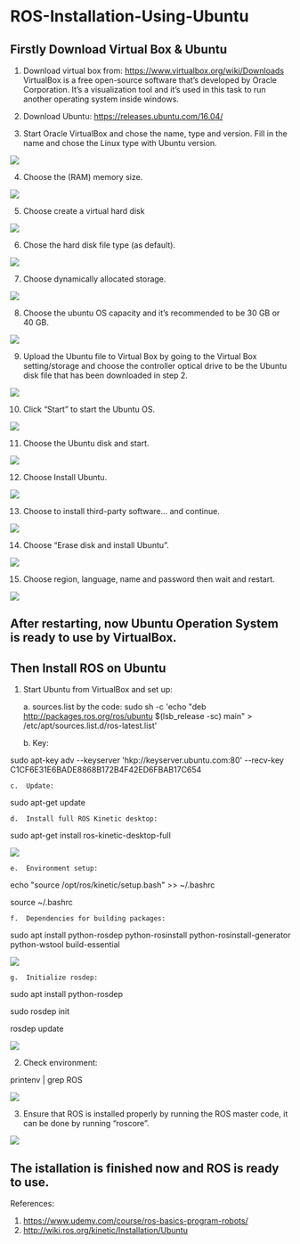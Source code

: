 # ROS-Installation-Using-Ubuntu

## Firstly Download Virtual Box  & Ubuntu


1.	Download virtual box from: https://www.virtualbox.org/wiki/Downloads
VirtualBox is a free open-source software that’s developed by Oracle Corporation. It’s a visualization tool and it’s used in this task to run another operating system inside windows.


2.	Download Ubuntu: https://releases.ubuntu.com/16.04/


3.	Start Oracle VirtualBox and chose the name, type and version. Fill in the name and chose the Linux type with Ubuntu version.

![](Steps%20Pictures/Download%20VirtualBox%20&%20Ubuntu/3.VirtualBoxStart.png)



4.	Choose the (RAM) memory size.

![](Steps%20Pictures/Download%20VirtualBox%20&%20Ubuntu/4.MemorySize.png)



5.	Choose create a virtual hard disk

![](Steps%20Pictures/Download%20VirtualBox%20&%20Ubuntu/5.VirtualHardDisk.png)



6.	Chose the hard disk file type (as default).

![](Steps%20Pictures/Download%20VirtualBox%20&%20Ubuntu/6.HardDiskFileType.png)


7.	Choose dynamically allocated storage.

![](Steps%20Pictures/Download%20VirtualBox%20&%20Ubuntu/7.StorageOnPhysicalHardDisk.png)



8.	Choose the ubuntu OS capacity and it’s recommended to be 30 GB or 40 GB.

![](Steps%20Pictures/Download%20VirtualBox%20&%20Ubuntu/8.FileLocatioAndSize.png)



9.	Upload the Ubuntu file to Virtual Box by going to the Virtual Box setting/storage and choose the controller optical drive to be the Ubuntu disk file that has been downloaded in step 2.

![](Steps%20Pictures/Download%20VirtualBox%20&%20Ubuntu/9.UploadUbuntuToVirtualBox.png)



10.	Click “Start” to start the Ubuntu OS.

![](Steps%20Pictures/Download%20VirtualBox%20&%20Ubuntu/10.StartUbuntu.png)



11.	Choose the Ubuntu disk and start.

![](Steps%20Pictures/Download%20VirtualBox%20&%20Ubuntu/11.ChooseTheUbuntuDisk.png)



12.	Choose Install Ubuntu.

![](Steps%20Pictures/Download%20VirtualBox%20&%20Ubuntu/12.ChooseInstallUbuntu.png)



13.	Choose to install third-party software… and continue.

![](Steps%20Pictures/Download%20VirtualBox%20&%20Ubuntu/13.ChooseInstallThird-PartySoftware….png)



14.	Choose “Erase disk and install Ubuntu”.

![](Steps%20Pictures/Download%20VirtualBox%20&%20Ubuntu/14.ChooseEraseDisk.png)



15.	Choose region, language, name and password then wait and restart.

![](Steps%20Pictures/Download%20VirtualBox%20&%20Ubuntu/15.ChooseRegionLanguageNameAndPasswordThenRestart.png)


## After restarting, now Ubuntu Operation System is ready to use by VirtualBox.




## Then Install ROS on Ubuntu


1.	Start Ubuntu from VirtualBox and set up:


       a.	sources.list by the code: 
sudo sh -c 'echo "deb http://packages.ros.org/ros/ubuntu $(lsb_release -sc) main" > /etc/apt/sources.list.d/ros-latest.list'

    b.	Key:
    
sudo apt-key adv --keyserver 'hkp://keyserver.ubuntu.com:80' --recv-key C1CF6E31E6BADE8868B172B4F42ED6FBAB17C654

    c.	Update:
    
sudo apt-get update

    d.	Install full ROS Kinetic desktop:
    
sudo apt-get install ros-kinetic-desktop-full

![](Steps%20Pictures/Install%20ROS/1.a-d.UbuntuStart&ROS_Setup.png)



    e.	Environment setup: 
    
echo "source /opt/ros/kinetic/setup.bash" >> ~/.bashrc

source ~/.bashrc

    f.	Dependencies for building packages:
    
sudo apt install python-rosdep python-rosinstall python-rosinstall-generator python-wstool build-essential

![](Steps%20Pictures/Install%20ROS/1.e-f.UbuntuStart&ROS_Setup.png)



    g.	Initialize rosdep:
    
sudo apt install python-rosdep

sudo rosdep init

rosdep update

![](Steps%20Pictures/Install%20ROS/1.g.UbuntuStart&ROS_Setup.png)



2.	Check environment:

printenv | grep ROS

![](Steps%20Pictures/Install%20ROS/2.EnvironmentCheck.png)



3.	Ensure that ROS is installed properly by running the ROS master code, it can be done by running “roscore”.

![](Steps%20Pictures/Install%20ROS/3.EnsureInstallation.png)


## The istallation is finished now and ROS is ready to use.


References:
1. https://www.udemy.com/course/ros-basics-program-robots/
2. http://wiki.ros.org/kinetic/Installation/Ubuntu
